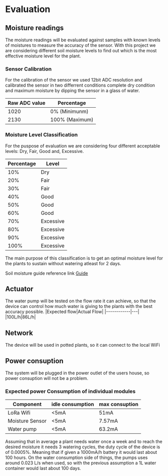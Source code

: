 # Evaluation
## Moisture readings
The moisture readings will be evaluated against samples with known levels of moistures to measure the accuracy of the sensor.
With this project we are considering different soil moisture levels to find out which is the most effective moisture level for the plant.


### Sensor Calibration
For the calibration of the sensor we used 12bit ADC resolution and calibrated the sensor in two differrent conditions complete dry condition and maximum moisture by dipping the sensor in a glass of water.

| Raw ADC value | Percentage |
| --------- | ---------- |
| 1020      | 0% (Minimunm) |
| 2130      | 100% (Maximum) |

### Moisture Level Classification
For the puspose of evaluation we are considering four different acceptable levels: Dry, Fair, Good and, Excessive.


| Percentage |   Level    |
| ---------- | ---------- |
| 10%        | Dry        |
| 20%        | Fair       |
| 30%        | Fair       |
| 40%        | Good       |
| 50%        | Good       |
| 60%        | Good       |
| 70%        | Excessive  |
| 80%        | Excessive  |
| 90%        | Excessive  |
| 100%       | Excessive  |

The main purpose of this classification is to get an optimal moisture level for the plants to sustain without watering atleast for 2 days.

Soil moisture guide reference link [Guide](https://connectedcrops.ca/the-ultimate-guide-to-soil-moisture/)

## Actuator
The water pump will be tested on the flow rate it can achieve, so that the device can control how much water is giving to the plants with the best accuracy possible. 
|Expected flow|Actual Flow|
|------------|---|
|100L/h|86L/h|
## Network
The device will be used in potted plants, so it can connect to the local WiFi

## Power consuption
The system will be plugged in the power outlet of the users house, so power consuption will not be a problem. 
### Expected power Consumption of individual modules
|Component      |idle consumption|max consuption|
|---------------|----------------|------------- |
|LoRa Wifi      |<5mA           |51mA           |
|Moisture Sensor|<5mA            |7.57mA          |
|Water pump     |<5mA            |63.2mA         |

Assuming that in average a plant needs water once a week and to reach the desired moisture it needs 3 watering cycles, the duty cycle of the device is of 0.0005%. Meaning that if given a 1000mA/h battery it would last about 100 hours.
On the water consumption side of things, the pumps uses around 0.023 L/s when used, so with the previous assumption a 1L water container would last about 100 days.


